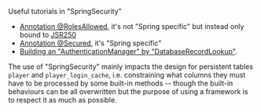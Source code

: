 Useful tutorials in "SpringSecurity" 
- [Annotation @RolesAllowed](https://docs.oracle.com/javaee/7/api/javax/annotation/security/RolesAllowed.html), it's not "Spring specific" but instead only bound to [JSR250](https://jcp.org/aboutJava/communityprocess/final/jsr250/index.html)
- [Annotation @Secured](https://docs.spring.io/autorepo/docs/spring-security/3.2.2.RELEASE/apidocs/org/springframework/security/access/annotation/Secured.html), it's "Spring specific"
- [Building an "AuthenticationManager" by "DatabaseRecordLookup"](https://dzone.com/articles/bounty-how-to-configure-passwords-with-spring-secu#).

The use of "SpringSecurity" mainly impacts the design for persistent tables `player` and `player_login_cache`, i.e. constraining what columns they must have to be processed by some built-in methods -- though the built-in behaviours can be all overwritten but the purpose of using a framework is to respect it as much as possible.
